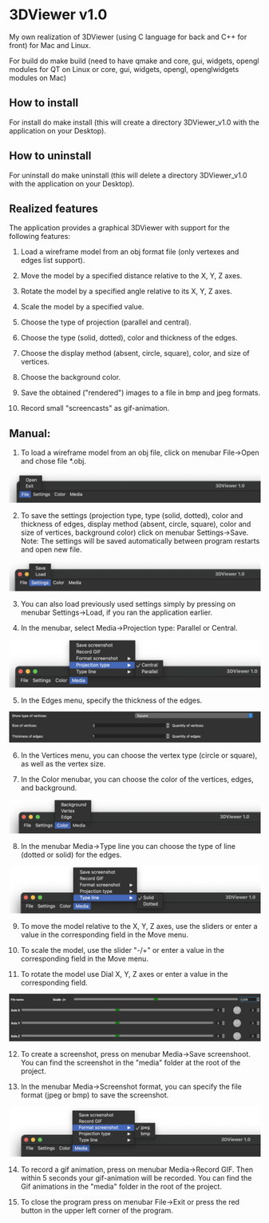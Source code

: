 # 3DViewer v1.0

My own realization of 3DViewer (using C language for back and C++ for front) for Mac and Linux.

For build do make build (need to have qmake and core, gui, widgets, opengl modules for QT on Linux or core, gui, widgets, opengl, openglwidgets modules on Mac)


## How to install

For install do make install (this will create a directory 3DViewer_v1.0 with the application on your Desktop).


## How to uninstall

For uninstall do make uninstall (this will delete a directory 3DViewer_v1.0 with the application on your Desktop).


## Realized features 

The application provides a graphical 3DViewer with support for the following features:

1. Load a wireframe model from an obj format file (only vertexes and edges list support).

2. Move the model by a specified distance relative to the X, Y, Z axes.

3. Rotate the model by a specified angle relative to its X, Y, Z axes.

4. Scale the model by a specified value.

5. Choose the type of projection (parallel and central).

6. Choose the type (solid, dotted), color and thickness of the edges.

7. Choose the display method (absent, circle, square), color, and size of vertices.

8. Choose the background color.

9. Save the obtained ("rendered") images to a file in bmp and jpeg formats.

10. Record small "screencasts" as gif-animation.


## Manual:

1. To load a wireframe model from an obj file, click on menubar File->Open and chose file *.obj.

![](src/images/%D0%A1%D0%BD%D0%B8%D0%BC%D0%BE%D0%BA%20%D1%8D%D0%BA%D1%80%D0%B0%D0%BD%D0%B0%202023-02-14%20%D0%B2%2010.50.30.png?raw=true)

2. To save the settings (projection type, type (solid, dotted), color and thickness of edges, display method (absent, circle, square), color and size of vertices, background color) click on menubar Settings->Save. Note: The settings will be saved automatically between program restarts and open new file.

![](src/images/%D0%A1%D0%BD%D0%B8%D0%BC%D0%BE%D0%BA%20%D1%8D%D0%BA%D1%80%D0%B0%D0%BD%D0%B0%202023-02-14%20%D0%B2%2010.51.14.png?raw=true)

3. You can also load previously used settings simply by pressing on menubar Settings->Load, if you ran the application earlier.

4. In the menubar, select Media->Projection type: Parallel or Central.

![](src/images/%D0%A1%D0%BD%D0%B8%D0%BC%D0%BE%D0%BA%20%D1%8D%D0%BA%D1%80%D0%B0%D0%BD%D0%B0%202023-02-14%20%D0%B2%2010.52.33.png?raw=true)

5. In the Edges menu, specify the thickness of the edges.

![](src/images/%D0%A1%D0%BD%D0%B8%D0%BC%D0%BE%D0%BA%20%D1%8D%D0%BA%D1%80%D0%B0%D0%BD%D0%B0%202023-02-14%20%D0%B2%2010.53.33.png?raw=true)

6. In the Vertices menu, you can choose the vertex type (circle or square), as well as the vertex size.

7. In the Color menubar, you can choose the color of the vertices, edges, and background.

![](src/images/%D0%A1%D0%BD%D0%B8%D0%BC%D0%BE%D0%BA%20%D1%8D%D0%BA%D1%80%D0%B0%D0%BD%D0%B0%202023-02-14%20%D0%B2%2010.51.39.png?raw=true)

8. In the  menubar Media->Type line you can choose the type of line (dotted or solid) for the edges.

![](src/images/%D0%A1%D0%BD%D0%B8%D0%BC%D0%BE%D0%BA%20%D1%8D%D0%BA%D1%80%D0%B0%D0%BD%D0%B0%202023-02-14%20%D0%B2%2010.52.50.png?raw=true)

9. To move the model relative to the X, Y, Z axes, use the sliders or enter a value in the corresponding field in the Move menu.

10. To scale the model, use the slider "-/+" or enter a value in the corresponding field in the Move menu.

11. To rotate the model use Dial X, Y, Z axes or enter a value in the corresponding field.

![](src/images/%D0%A1%D0%BD%D0%B8%D0%BC%D0%BE%D0%BA%20%D1%8D%D0%BA%D1%80%D0%B0%D0%BD%D0%B0%202023-02-14%20%D0%B2%2010.53.16.png?raw=true)

12. To create a screenshot, press on menubar Media->Save screenshoot. You can find the screenshot in the "media" folder at the root of the project.

13. In the menubar Media->Screenshot format, you can specify the file format (jpeg or bmp) to save the screenshot.

![](src/images/%D0%A1%D0%BD%D0%B8%D0%BC%D0%BE%D0%BA%20%D1%8D%D0%BA%D1%80%D0%B0%D0%BD%D0%B0%202023-02-14%20%D0%B2%2010.52.10.png?raw=true)

14. To record a gif animation, press on menubar Media->Record GIF. Then within 5 seconds your gif-animation will be recorded. You can find the Gif animations in the "media" folder in the root of the project.

15. To close the program press on menubar File->Exit or press the red button in the upper left corner of the program.

